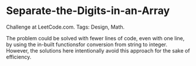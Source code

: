 # Separate-the-Digits-in-an-Array
Challenge at LeetCode.com. Tags: Design, Math.

The problem could be solved with fewer lines of code, even with one line, by using the in-built functionsfor conversion from string to integer. 
However, the solutions here intentionally avoid this approach for the sake of efficiency.
